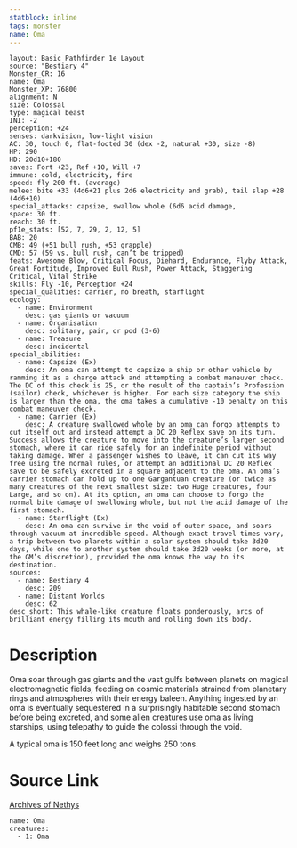 ```yaml
---
statblock: inline
tags: monster
name: Oma
---
```

```statblock
layout: Basic Pathfinder 1e Layout
source: "Bestiary 4"
Monster_CR: 16
name: Oma
Monster_XP: 76800
alignment: N
size: Colossal
type: magical beast
INI: -2
perception: +24
senses: darkvision, low-light vision
AC: 30, touch 0, flat-footed 30 (dex -2, natural +30, size -8)
HP: 290
HD: 20d10+180
saves: Fort +23, Ref +10, Will +7
immune: cold, electricity, fire
speed: fly 200 ft. (average)
melee: bite +33 (4d6+21 plus 2d6 electricity and grab), tail slap +28 (4d6+10)
special_attacks: capsize, swallow whole (6d6 acid damage,
space: 30 ft.
reach: 30 ft.
pf1e_stats: [52, 7, 29, 2, 12, 5]
BAB: 20
CMB: 49 (+51 bull rush, +53 grapple)
CMD: 57 (59 vs. bull rush, can’t be tripped)
feats: Awesome Blow, Critical Focus, Diehard, Endurance, Flyby Attack, Great Fortitude, Improved Bull Rush, Power Attack, Staggering Critical, Vital Strike
skills: Fly -10, Perception +24
special_qualities: carrier, no breath, starflight
ecology:
  - name: Environment
    desc: gas giants or vacuum
  - name: Organisation
    desc: solitary, pair, or pod (3-6)
  - name: Treasure
    desc: incidental
special_abilities:
  - name: Capsize (Ex)
    desc: An oma can attempt to capsize a ship or other vehicle by ramming it as a charge attack and attempting a combat maneuver check. The DC of this check is 25, or the result of the captain’s Profession (sailor) check, whichever is higher. For each size category the ship is larger than the oma, the oma takes a cumulative -10 penalty on this combat maneuver check.
  - name: Carrier (Ex)
    desc: A creature swallowed whole by an oma can forgo attempts to cut itself out and instead attempt a DC 20 Reflex save on its turn. Success allows the creature to move into the creature’s larger second stomach, where it can ride safely for an indefinite period without taking damage. When a passenger wishes to leave, it can cut its way free using the normal rules, or attempt an additional DC 20 Reflex save to be safely excreted in a square adjacent to the oma. An oma’s carrier stomach can hold up to one Gargantuan creature (or twice as many creatures of the next smallest size: two Huge creatures, four Large, and so on). At its option, an oma can choose to forgo the normal bite damage of swallowing whole, but not the acid damage of the first stomach.
  - name: Starflight (Ex)
    desc: An oma can survive in the void of outer space, and soars through vacuum at incredible speed. Although exact travel times vary, a trip between two planets within a solar system should take 3d20 days, while one to another system should take 3d20 weeks (or more, at the GM’s discretion), provided the oma knows the way to its destination.
sources:
  - name: Bestiary 4
    desc: 209
  - name: Distant Worlds
    desc: 62
desc_short: This whale-like creature floats ponderously, arcs of brilliant energy filling its mouth and rolling down its body.
```
# Description
Oma soar through gas giants and the vast gulfs between planets on magical electromagnetic fields, feeding on cosmic materials strained from planetary rings and atmospheres with their energy baleen. Anything ingested by an oma is eventually sequestered in a surprisingly habitable second stomach before being excreted, and some alien creatures use oma as living starships, using telepathy to guide the colossi through the void.

A typical oma is 150 feet long and weighs 250 tons.
# Source Link
[Archives of Nethys](https://aonprd.com/MonsterDisplay.aspx?ItemName=Oma)
```encounter-table
name: Oma
creatures:
  - 1: Oma
```
